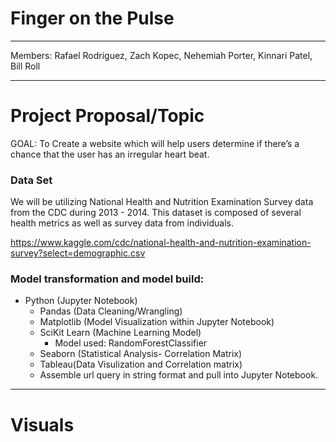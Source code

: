 # Finger on the Pulse
----------------
Members:
Rafael Rodriguez,
Zach Kopec,
Nehemiah Porter,
Kinnari Patel,
Bill Roll 

----------------
# Project Proposal/Topic
GOAL: To Create a website which will help users determine if there’s a chance that the user has an irregular heart beat.

### Data Set

We will be utilizing National Health and Nutrition Examination Survey data from the CDC during 2013 - 2014. This dataset is composed of several health metrics as well as survey data from individuals.

https://www.kaggle.com/cdc/national-health-and-nutrition-examination-survey?select=demographic.csv

### Model transformation and model build:
* Python (Jupyter Notebook)
  * Pandas (Data Cleaning/Wrangling)
  * Matplotlib (Model Visualization within Jupyter Notebook)
  * SciKit Learn (Machine Learning Model)
    * Model used: RandomForestClassifier
  * Seaborn (Statistical Analysis- Correlation Matrix)
  * Tableau(Data Visulization and Correlation matrix)
  * Assemble url query in string format and pull into Jupyter Notebook.
  


----------------
# Visuals
